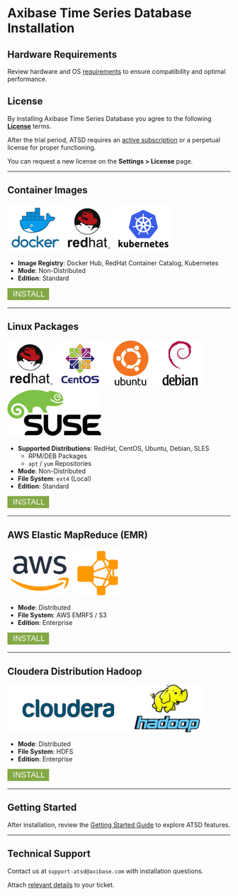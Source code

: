 # Axibase Time Series Database Installation

## Hardware Requirements

Review hardware and OS [requirements](./requirements.md) to ensure compatibility and optimal performance.

## License

By installing Axibase Time Series Database you agree to the following **[License](../axibase_tsd_se_license.pdf)** terms.

After the trial period, ATSD requires an [active subscription](../pricing.md) or a perpetual license for proper functioning.

You can request a new license on the **Settings > License** page.

---

## Container Images

![](../images/docker2.png) ![](../images/redhat1.png) ![](../images/kub.png)

* **Image Registry**: Docker Hub, RedHat Container Catalog, Kubernetes
* **Mode**: Non-Distributed
* **Edition**: Standard

[![](../images/install.png)](./images.md)

---

## Linux Packages

![](../images/redhat1.png) ![](../images/centos.png) ![](../images/ubuntu2.png) ![](../images/debian1.png) ![](../images/suse-logo-4.png)

* **Supported Distributions**: RedHat, CentOS, Ubuntu, Debian, SLES
  * RPM/DEB Packages
  * `apt` / `yum` Repositories
* **Mode**: Non-Distributed
* **File System**: `ext4` (Local)
* **Edition**: Standard

[![](../images/install.png)](./packages.md)

---

## AWS Elastic MapReduce (EMR)

![](../images/aws-logo-4.png) ![](../images/emrfs-2.png)

* **Mode**: Distributed
* **File System**: AWS EMRFS / S3
* **Edition**: Enterprise

[![](../images/install.png)](./aws-emr-s3.md)

---

## Cloudera Distribution Hadoop

![](../images/cloudera-5.png) ![](../images/hadoop2.png)

* **Mode**: Distributed
* **File System**: HDFS
* **Edition**: Enterprise

[![](../images/install.png)](./cloudera.md)

---

## Getting Started

After installation, review the [Getting Started Guide](../tutorials/getting-started.md) to explore ATSD features.

---

## Technical Support

Contact us at `support-atsd@axibase.com` with installation questions.

Attach [relevant details](../administration/support.md) to your ticket.
